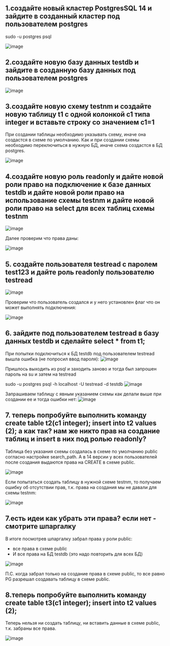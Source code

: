 ## 1.создайте новый кластер PostgresSQL 14 и зайдите в созданный кластер под пользователем postgres
sudo -u postgres psql

![image](https://github.com/md31git/Otus-PG-DmitriyM/assets/108184930/0d0f266d-3c88-4efd-82aa-35a8c7d33b84)

## 2.создайте новую базу данных testdb и зайдите в созданную базу данных под пользователем postgres
![image](https://github.com/md31git/Otus-PG-DmitriyM/assets/108184930/76c87e71-d691-48e3-8e30-8cb24ca8d3ed)

## 3.создайте новую схему testnm и создайте новую таблицу t1 с одной колонкой c1 типа integer и вставьте строку со значением c1=1
При создании таблицы необходимо указывать схему, иначе она создастся в схеме по умолчанию. Как и при создании схемы необходимо переключиться в нужную БД, иначе схема создастся в БД postgres.

![image](https://github.com/md31git/Otus-PG-DmitriyM/assets/108184930/66429001-19de-45e9-8b58-0a1bb604d407)

## 4.создайте новую роль readonly и дайте новой роли право на подключение к базе данных testdb и дайте новой роли право на использование схемы testnm и дайте новой роли право на select для всех таблиц схемы testnm

![image](https://github.com/md31git/Otus-PG-DmitriyM/assets/108184930/e18101f5-55c9-40b7-b2ca-30c9a02cc361)

Далее проверим что права даны:

![image](https://github.com/md31git/Otus-PG-DmitriyM/assets/108184930/623b906a-60dd-47d0-bd5c-bccb86afa00f)

## 5. создайте пользователя testread с паролем test123 и дайте роль readonly пользователю testread

![image](https://github.com/md31git/Otus-PG-DmitriyM/assets/108184930/3b2bf249-bcdd-4df7-bea5-f05d27b18b09)

Проверим что пользователь создался и у него установлен флаг что он может выполнять подключения:

![image](https://github.com/md31git/Otus-PG-DmitriyM/assets/108184930/2e261203-327d-4929-9885-585e5f9f6167)

## 6. зайдите под пользователем testread в базу данных testdb и сделайте select * from t1;
При попытки подключиться к БД testdb под пользователем testread вышла ошибка (не попросил ввод пароля):
![image](https://github.com/md31git/Otus-PG-DmitriyM/assets/108184930/0a901b40-be7d-4bd4-824b-ec18c75c2cf8)

Пришлось выходить из psql и заходить заново  и тогда был запрошен пароль на su и затем на testread

sudo -u postgres psql -h localhost -U testread -d testdb
![image](https://github.com/md31git/Otus-PG-DmitriyM/assets/108184930/ddaf6f0f-714e-471a-a3a9-7ae471c15f46)

Запрашиваем таблицу с явным указанием схемы как делали выше при создании ее и тогда ошибки нет:
![image](https://github.com/md31git/Otus-PG-DmitriyM/assets/108184930/1b734efb-6b0d-4eb5-92e0-a7aa4bf0a27e)

## 7. теперь попробуйте выполнить команду create table t2(c1 integer); insert into t2 values (2); а как так? нам же никто прав на создание таблиц и insert в них под ролью readonly?
Таблица без указания схемы создалась в схеме по умолчанию public согласно настройке search_path. А в 14 версии у всех пользователей после создания выдаются права на CREATE в схеме public.

![image](https://github.com/md31git/Otus-PG-DmitriyM/assets/108184930/3f9c058f-207f-4054-b580-db9e7aa53e56)

Если попытаться создать таблицу в нужной схеме testnm, то получаем ошибку об отсутствии прав, т.к. права на создания мы не давали для схемы testnm:

![image](https://github.com/md31git/Otus-PG-DmitriyM/assets/108184930/31d3d849-7269-424f-b1c0-d2e3a5fd76ad)

## 7.есть идеи как убрать эти права? если нет - смотрите шпаргалку
В итоге посмотрев шпаргалку забрал права у роли public:  
* все права в схеме public
* И все права на БД testdb (это надо повторить для всех БД)
  
![image](https://github.com/md31git/Otus-PG-DmitriyM/assets/108184930/5b13b43d-916a-40d5-b208-93f1511b4886)

П.С. когда забрал только на создание права в схеме public, то все равно PG разрешал создавать таблицу в схеме public.

## 8.теперь попробуйте выполнить команду create table t3(c1 integer); insert into t2 values (2);
Теперь нельзя ни создать таблицу, ни вставить данные в схеме public, т.к. забраны все права. 

![image](https://github.com/md31git/Otus-PG-DmitriyM/assets/108184930/257e233b-6965-4cc6-b0f2-50b0b9c35cdc)
